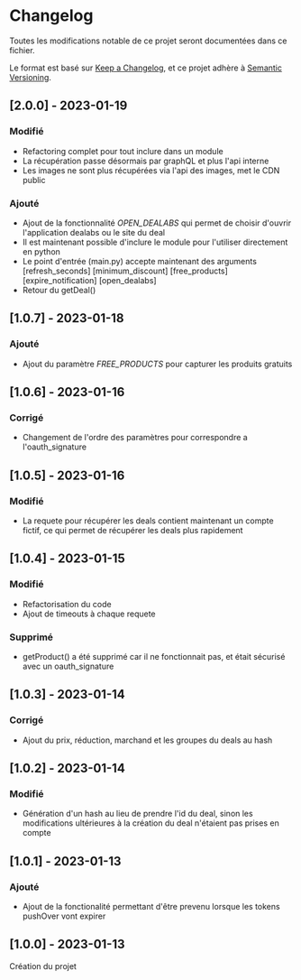 # Changelog

Toutes les modifications notable de ce projet seront documentées dans ce fichier.

Le format est basé sur [Keep a Changelog](https://keepachangelog.com/fr/1.0.0/),
et ce projet adhère à [Semantic Versioning](https://semver.org/spec/v2.0.0.html).

## [2.0.0] - 2023-01-19

### Modifié

- Refactoring complet pour tout inclure dans un module
- La récupération passe désormais par graphQL et plus l'api interne
- Les images ne sont plus récupérées via l'api des images, met le CDN public

### Ajouté

- Ajout de la fonctionnalité _OPEN_DEALABS_ qui permet de choisir d'ouvrir l'application dealabs ou le site du deal
- Il est maintenant possible d'inclure le module pour l'utiliser directement en python
- Le point d'entrée (main.py) accepte maintenant des arguments [refresh_seconds] [minimum_discount] [free_products] [expire_notification] [open_dealabs]
- Retour du getDeal()

## [1.0.7] - 2023-01-18

### Ajouté

- Ajout du paramètre _FREE_PRODUCTS_ pour capturer les produits gratuits

## [1.0.6] - 2023-01-16

### Corrigé

- Changement de l'ordre des paramètres pour correspondre a l'oauth_signature

## [1.0.5] - 2023-01-16

### Modifié

- La requete pour récupérer les deals contient maintenant un compte fictif, ce qui permet de récupérer les deals plus rapidement

## [1.0.4] - 2023-01-15

### Modifié

- Refactorisation du code
- Ajout de timeouts à chaque requete

### Supprimé

- getProduct() a été supprimé car il ne fonctionnait pas, et était sécurisé avec un oauth_signature

## [1.0.3] - 2023-01-14

### Corrigé

- Ajout du prix, réduction, marchand et les groupes du deals au hash

## [1.0.2] - 2023-01-14

### Modifié

- Génération d'un hash au lieu de prendre l'id du deal, sinon les modifications ultérieures à la création du deal n'étaient pas prises en compte

## [1.0.1] - 2023-01-13

### Ajouté

- Ajout de la fonctionalité permettant d'être prevenu lorsque les tokens pushOver vont expirer

## [1.0.0] - 2023-01-13

Création du projet
